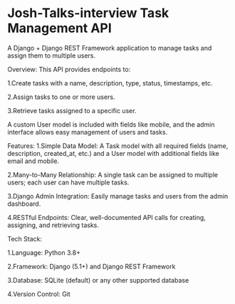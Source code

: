 # Josh-Talks-interview Task Management API
A Django + Django REST Framework application to manage tasks and assign them to multiple users.

Overview:
  This API provides endpoints to:

  1.Create tasks with a name, description, type, status, timestamps, etc.

  2.Assign tasks to one or more users.

  3.Retrieve tasks assigned to a specific user.

A custom User model is included with fields like mobile, and the admin interface allows easy management of users and tasks.

Features:
  1.Simple Data Model: A Task model with all required fields (name, description, created_at, etc.) and a User model with additional fields like email and mobile.

  2.Many-to-Many Relationship: A single task can be assigned to multiple users; each user can have multiple tasks.

  3.Django Admin Integration: Easily manage tasks and users from the admin dashboard.

  4.RESTful Endpoints: Clear, well-documented API calls for creating, assigning, and retrieving tasks.

Tech Stack:

  1.Language: Python 3.8+

  2.Framework: Django (5.1+) and Django REST Framework

  3.Database: SQLite (default) or any other supported database

  4.Version Control: Git


